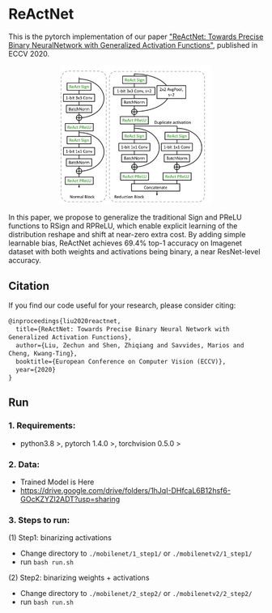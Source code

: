 # ReActNet

This is the pytorch implementation of our paper ["ReActNet: Towards Precise Binary NeuralNetwork with Generalized Activation Functions"](https://arxiv.org/abs/2003.03488), published in ECCV 2020. 

<div align=center>
<img width=60% src="https://github.com/liuzechun0216/images/blob/master/reactnet_github.jpg"/>
</div>

In this paper, we propose to generalize the traditional Sign and PReLU functions to RSign  and  RPReLU, which enable explicit learning of the distribution reshape and shift at near-zero extra cost. By adding simple learnable bias, ReActNet achieves 69.4% top-1 accuracy on Imagenet dataset with both weights and activations being binary, a near ResNet-level accuracy.

## Citation

If you find our code useful for your research, please consider citing:

    @inproceedings{liu2020reactnet,
      title={ReActNet: Towards Precise Binary Neural Network with Generalized Activation Functions},
      author={Liu, Zechun and Shen, Zhiqiang and Savvides, Marios and Cheng, Kwang-Ting},
      booktitle={European Conference on Computer Vision (ECCV)},
      year={2020}
    }

## Run

### 1. Requirements:
* python3.8 >, pytorch 1.4.0 >, torchvision 0.5.0 >
    
### 2. Data:
* Trained Model is Here
* https://drive.google.com/drive/folders/1hJqI-DHfcaL6B12hsf6-GOcKZYZI2ADT?usp=sharing

### 3. Steps to run:
(1) Step1:  binarizing activations
* Change directory to `./mobilenet/1_step1/` or `./mobilenetv2/1_step1/`
* run `bash run.sh`

(2) Step2:  binarizing weights + activations
* Change directory to `./mobilenet/2_step2/` or `./mobilenetv2/2_step2/`
* run `bash run.sh`

